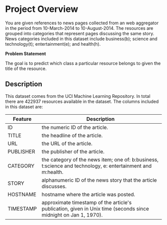 # Project Overview

You are given references to news pages collected from an web aggregator in the period from 10-March-2014 to 10-August-2014. The resources are grouped into categories that represent pages discussing the same story. News categories included in this dataset include business(b); science and technology(t); entertainment(e); and health(h).

**Problem Statement**

The goal is to predict which class a particular resource belongs to given the title of the resource.

## Description

This dataset comes from the UCI Machine Learning Repository. In total there are 422937 resources available in the dataset. The columns included in this dataset are:


|  Feature  |  Description  |
| ---  |  --- |
| ID | the numeric ID of the article. |
| TITLE | the headline of the article. |
| URL | the URL of the article. |
| PUBLISHER | the publisher of the article. |
| CATEGORY | the category of the news item; one of: b:business, t:science and technology, e: entertainment and m:health. |
| STORY | alphanumeric ID of the news story that the article discusses. |
| HOSTNAME | hostname where the article was posted. |
| TIMESTAMP | approximate timestamp of the article's publication, given in Unix time (seconds since midnight on Jan 1, 1970). |


